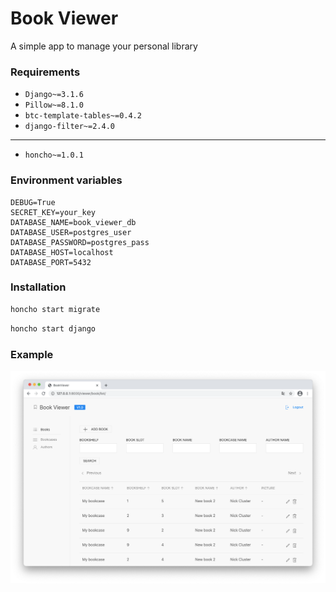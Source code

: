 # Book Viewer

A simple app to manage your personal library

### Requirements

* `Django~=3.1.6` 
* `Pillow~=8.1.0`
* `btc-template-tables~=0.4.2`
* `django-filter~=2.4.0`

---
* `honcho~=1.0.1`


### Environment variables
```
DEBUG=True
SECRET_KEY=your_key
DATABASE_NAME=book_viewer_db
DATABASE_USER=postgres_user
DATABASE_PASSWORD=postgres_pass
DATABASE_HOST=localhost
DATABASE_PORT=5432
```

### Installation

```bash
honcho start migrate
```

```bash
honcho start django
```

### Example

![img.png](docs/images/img.png)
